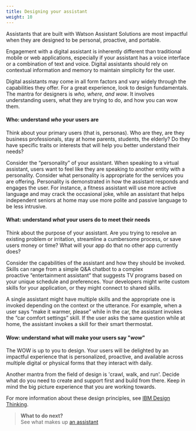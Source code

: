 ```yaml
---
title: Designing your assistant
weight: 10
---
```

Assistants that are built with Watson Assistant Solutions are most impactful when they are designed to be personal, proactive, and portable.

Engagement with a digital assistant is inherently different than traditional mobile or web applications, especially if your assistant has a voice interface or a combination of text and voice. Digital assistants should rely on contextual information and memory to maintain simplicity for the user.

Digital assistants may come in all form factors and vary widely through the capabilities they offer. For a great experience, look to design fundamentals. The mantra for designers is _who, where, and wow_.  It involves understanding users, what they are trying to do, and how you can wow them.

#### Who: understand _who_ your users are
Think about your primary users (that is, personas). Who are they, are they business professionals, stay at home parents, students, the elderly? Do they have specific traits or interests that will help you better understand their needs?

Consider the “personality” of your assistant.  When speaking to a virtual assistant, users want to feel like they are speaking to another entity with a personality. Consider what personality is appropriate for the services you are offering. Personality is demonstrated in how the assistant responds and engages the user. For instance, a fitness assistant will use more active language and may crack the occasional joke, while an assistant that helps independent seniors at home may use more polite and passive language to be less intrusive.

#### What: understand _what_ your users do to meet their needs
Think about the purpose of your assistant. Are you trying to resolve an existing problem or irritation, streamline a cumbersome process, or save users money or time? What will your app do that no other app currently does?

Consider the capabilities of the assistant and how they should be invoked. Skills can range from a simple Q&A chatbot to a complex proactive “entertainment assistant” that suggests TV programs based on your unique schedule and preferences. Your developers might write custom skills for your application, or they might connect to shared skills.

A single assistant might have multiple skills and the appropriate one is invoked depending on the context or the utterance. For example, when a user says “make it warmer, please”  while in the car, the assistant invokes the  “car comfort settings” skill. If the user asks the same question while at home, the assistant invokes a skill for their smart thermostat.

#### Wow: understand what will make your users say "_wow_"
The WOW is up to you to design. Your users will be delighted by an impactful experience that is personalized, proactive, and available across multiple digital or physical forms that they interact with daily.

Another mantra from the field of design is 'crawl, walk, and run'.  Decide what do you need to create and support first and build from there. Keep in mind the big picture experience that you are working towards.

For more information about these design principles, see [IBM Design Thinking](https://www.ibm.com/design/thinking/).

> **What to do next?** <br/>
See what makes up [an assistant]({{site.baseurl}}/understand-service/overview)
